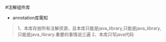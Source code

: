 #注解组件库
* annotation库需知

>1、本库存放所有注解资源，且本库只能是java_library,只能是java_library,只能是java_library.重要的事情说三遍
>2、本库只写java代码